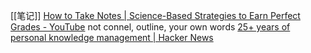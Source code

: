 [[笔记]]
[How to Take Notes | Science-Based Strategies to Earn Perfect Grades - YouTube](https://www.youtube.com/watch?v=QUndnWBR0A0)
	not connel, outline, your own words
[25+ years of personal knowledge management | Hacker News](https://news.ycombinator.com/item?id=30903940)
